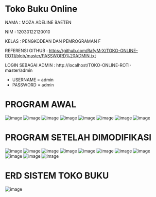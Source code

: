 # Toko Buku Online 

NAMA : MOZA ADELINE BAETEN

NIM : 12030122120010

KELAS : PENGKODEAN DAN PEMROGRAMAN F

REFERENSI GITHUB : https://github.com/RafyMrX/TOKO-ONLINE-ROTI/blob/master/PASSWORD%20ADMIN.txt 

LOGIN SEBAGAI ADMIN : http://localhost/TOKO-ONLINE-ROTI-master/admin
- USERNAME = admin
- PASSWORD = admin

# PROGRAM AWAL
![image](https://github.com/mozaadeline/PengkodeanDanPemrograman-Sistem-Toko-Buku-UTS/assets/167201984/4a777b28-1c9d-4ea7-8b48-039af7614adc)
![image](https://github.com/mozaadeline/PengkodeanDanPemrograman-Sistem-Toko-Buku-UTS/assets/167201984/888d46d7-0527-45bb-a657-7e322224bb33)
![image](https://github.com/mozaadeline/PengkodeanDanPemrograman-Sistem-Toko-Buku-UTS/assets/167201984/7ea299a2-7f2a-4138-bb37-97853838079a)
![image](https://github.com/mozaadeline/PengkodeanDanPemrograman-Sistem-Toko-Buku-UTS/assets/167201984/e2e9fe7c-e17a-4ea0-ab09-437cbc5a67ea)
![image](https://github.com/mozaadeline/PengkodeanDanPemrograman-Sistem-Toko-Buku-UTS/assets/167201984/cc39e9cc-f823-441f-9c81-fa94bbc10135)
![image](https://github.com/mozaadeline/PengkodeanDanPemrograman-Sistem-Toko-Buku-UTS/assets/167201984/6e9d5e03-01cb-4a5c-a970-72d0a62244c5)
![image](https://github.com/mozaadeline/PengkodeanDanPemrograman-Sistem-Toko-Buku-UTS/assets/167201984/af052de5-587e-49b0-95dd-65e34a1da972)
![image](https://github.com/mozaadeline/PengkodeanDanPemrograman-Sistem-Toko-Buku-UTS/assets/167201984/83b27737-e2cf-46a0-9197-2bd93973e10c)



# PROGRAM SETELAH DIMODIFIKASI
![image](https://github.com/mozaadeline/PengkodeanDanPemrograman-Sistem-Toko-Buku-UTS/assets/167201984/d3c9a15a-a5a2-452b-9e8e-0dc14d940b97)
![image](https://github.com/mozaadeline/PengkodeanDanPemrograman-Sistem-Toko-Buku-UTS/assets/167201984/d7cfc6b5-5d5f-409b-bc01-b815e44a2a88)
![image](https://github.com/mozaadeline/PengkodeanDanPemrograman-Sistem-Toko-Buku-UTS/assets/167201984/46aedfad-be1c-4eb1-8022-6eedee0c28a2)
![image](https://github.com/mozaadeline/PengkodeanDanPemrograman-Sistem-Toko-Buku-UTS/assets/167201984/902d9c96-363b-4d0a-9218-55a13e8eb08c)
![image](https://github.com/mozaadeline/PengkodeanDanPemrograman-Sistem-Toko-Buku-UTS/assets/167201984/89cd1f08-7ce1-45de-aca9-b85ef593d2fd)
![image](https://github.com/mozaadeline/PengkodeanDanPemrograman-Sistem-Toko-Buku-UTS/assets/167201984/4f13990a-55f8-4083-9b1e-845299b3a6b8)
![image](https://github.com/mozaadeline/PengkodeanDanPemrograman-Sistem-Toko-Buku-UTS/assets/167201984/b4238790-482c-4eb4-a063-baa373963bb3)
![image](https://github.com/mozaadeline/PengkodeanDanPemrograman-Sistem-Toko-Buku-UTS/assets/167201984/c2c44cb3-6ce1-4fd0-b53d-d4c0b43e4181)
![image](https://github.com/mozaadeline/PengkodeanDanPemrograman-Sistem-Toko-Buku-UTS/assets/167201984/8d405de5-45ea-44ef-9b1f-9ecdd35a497d)
![image](https://github.com/mozaadeline/PengkodeanDanPemrograman-Sistem-Toko-Buku-UTS/assets/167201984/9bbfe476-0620-416d-8fd4-1b499b05cda0)
![image](https://github.com/mozaadeline/PengkodeanDanPemrograman-Sistem-Toko-Buku-UTS/assets/167201984/1b94a53c-4f3b-40a6-a999-182ac04c3e0d)


# ERD SISTEM TOKO BUKU
![image](https://github.com/mozaadeline/PengkodeanDanPemrograman-Sistem-Toko-Buku-UTS/assets/167201984/a3dbeaad-f3be-4668-bac4-70869a289daa)














